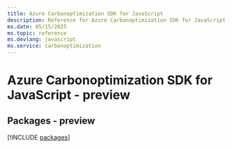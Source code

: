 ```yaml
---
title: Azure Carbonoptimization SDK for JavaScript
description: Reference for Azure Carbonoptimization SDK for JavaScript
ms.date: 05/15/2025
ms.topic: reference
ms.devlang: javascript
ms.service: carbonoptimization
---
```

# Azure Carbonoptimization SDK for JavaScript - preview
## Packages - preview
[!INCLUDE [packages](carbonoptimization-index.md)]